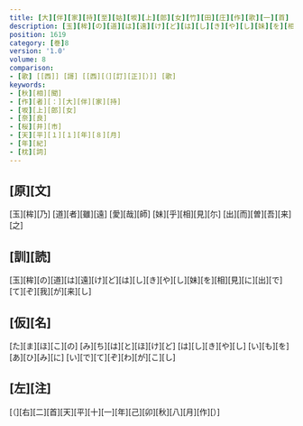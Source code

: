 ```yaml
---
title: [大][伴][家][持][至][姑][坂][上][郎][女][竹][田][庄][作][歌][一][首]
description: [玉][桙][の][道][は][遠][け][ど][は][し][き][や][し][妹][を][相][見][に][出][で][て][ぞ][我][が][来][し]
position: 1619
category: [巻]8
version: '1.0'
volume: 8
comparison:
- [歌] [[西]] [謌] [[西][（][訂][正][）]] [歌]
keywords:
- [秋][相][聞]
- [作][者][：][大][伴][家][持]
- [坂][上][郎][女]
- [奈][良]
- [桜][井][市]
- [天][平][１][１][年][８][月]
- [年][紀]
- [枕][詞]
---
```


## [原][文]

[玉][桙][乃] [道][者][雖][遠] [愛][哉][師] [妹][乎][相][見][尓] [出][而][曽][吾][来][之]

## [訓][読]

[玉][桙][の][道][は][遠][け][ど][は][し][き][や][し][妹][を][相][見][に][出][で][て][ぞ][我][が][来][し]

## [仮][名]

[た][ま][ほ][こ][の] [み][ち][は][と][ほ][け][ど] [は][し][き][や][し] [い][も][を][あ][ひ][み][に] [い][で][て][ぞ][わ][が][こ][し]

## [左][注]

[（][右][二][首][天][平][十][一][年][己][卯][秋][八][月][作][）]

